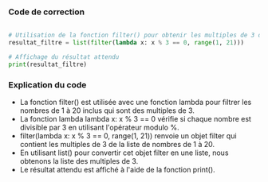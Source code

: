 ### Code de correction

```python

# Utilisation de la fonction filter() pour obtenir les multiples de 3 dans la liste de nombres de 1 à 20
resultat_filtre = list(filter(lambda x: x % 3 == 0, range(1, 21)))

# Affichage du résultat attendu
print(resultat_filtre)
```

### Explication du code

- La fonction filter() est utilisée avec une fonction lambda pour filtrer les nombres de 1 à 20 inclus qui sont des multiples de 3.
- La fonction lambda lambda x: x % 3 == 0 vérifie si chaque nombre est divisible par 3 en utilisant l'opérateur modulo %.
- filter(lambda x: x % 3 == 0, range(1, 21)) renvoie un objet filter qui contient les multiples de 3 de la liste de nombres de 1 à 20.
- En utilisant list() pour convertir cet objet filter en une liste, nous obtenons la liste des multiples de 3.
- Le résultat attendu est affiché à l'aide de la fonction print().